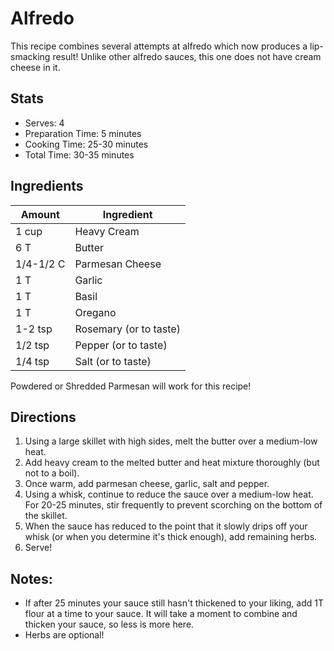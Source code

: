 # Alfredo

This recipe combines several attempts at alfredo which now produces a lip-smacking result! Unlike other alfredo sauces, this one does not have cream cheese in it.

## Stats

* Serves: 4
* Preparation Time: 5 minutes
* Cooking Time: 25-30 minutes
* Total Time: 30-35 minutes

## Ingredients

| Amount| Ingredient |
|-- | --|
| 1 cup | Heavy Cream |
| 6 T | Butter |
| 1/4-1/2 C | Parmesan Cheese |
| 1 T | Garlic |
| 1 T | Basil |
| 1 T | Oregano |
| 1-2 tsp | Rosemary (or to taste) |
| 1/2 tsp | Pepper (or to taste) |
| 1/4 tsp | Salt (or to taste) |

Powdered or Shredded Parmesan will work for this recipe!

## Directions

1. Using a large skillet with high sides, melt the butter over a medium-low heat.
2. Add heavy cream to the melted butter and heat mixture thoroughly (but not to a boil).
3. Once warm, add parmesan cheese, garlic, salt and pepper.
4. Using a whisk, continue to reduce the sauce over a medium-low heat. For 20-25 minutes, stir frequently to prevent scorching on the bottom of the skillet.
5. When the sauce has reduced to the point that it slowly drips off your whisk (or when you determine it's thick enough), add remaining herbs.
6. Serve!

## Notes:

* If after 25 minutes your sauce still hasn't thickened to your liking, add 1T flour at a time to your sauce. It will take a moment to combine and thicken your sauce, so less is more here.
* Herbs are optional!
